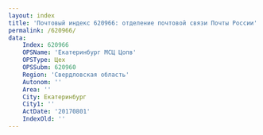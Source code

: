 ```yaml
---
layout: index
title: 'Почтовый индекс 620966: отделение почтовой связи Почты России'
permalink: /620966/
data:
    Index: 620966
    OPSName: 'Екатеринбург МСЦ Цопв'
    OPSType: Цех
    OPSSubm: 620960
    Region: 'Свердловская область'
    Autonom: ''
    Area: ''
    City: Екатеринбург
    City1: ''
    ActDate: '20170801'
    IndexOld: ''
---
```

